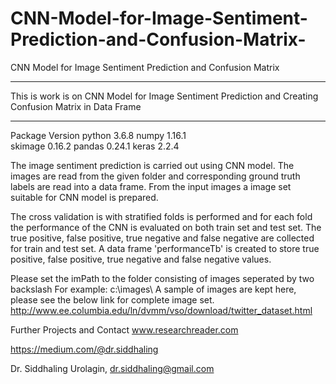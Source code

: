 # CNN-Model-for-Image-Sentiment-Prediction-and-Confusion-Matrix-
CNN Model for Image Sentiment Prediction and Confusion Matrix 


*******************************************************************************************************
This is work is on CNN Model for Image Sentiment Prediction and Creating Confusion Matrix in Data Frame
*******************************************************************************************************

Package Version
python 3.6.8
numpy  1.16.1  
skimage 0.16.2
pandas 0.24.1
keras 2.2.4                  

The image sentiment prediction is carried out using CNN model. 
The images are read from the given folder and corresponding ground truth labels are read into a data frame.
From the input images a image set suitable for CNN model is prepared.

The cross validation is with stratified folds is performed and for each fold the performance of the CNN is evaluated on both train set and test set.
The true positive, false positive, true negative and false negative are collected for train and test set.
A data frame 'performanceTb' is created to store true positive, false positive, true negative and false negative values.

Please set the imPath to the folder consisting of images seperated by two backslash
For example: c:\\images\\
A sample of images are kept here, please see the below link for complete image set.
http://www.ee.columbia.edu/ln/dvmm/vso/download/twitter_dataset.html

Further Projects and Contact
www.researchreader.com

https://medium.com/@dr.siddhaling

Dr. Siddhaling Urolagin,
dr.siddhaling@gmail.com

